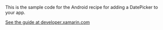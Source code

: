 This is the sample code for the Android recipe for adding a DatePicker to your app.

[See the guide at developer.xamarin.com](http://developer.xamarin.com/guides/android/user_interface/date_picker/)
